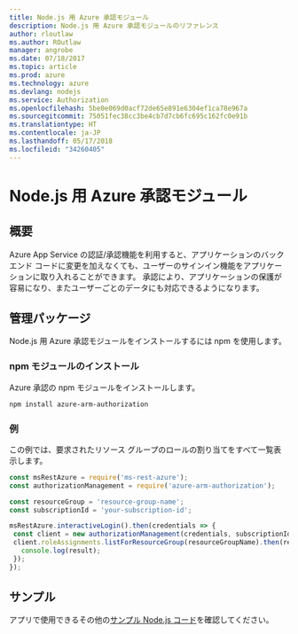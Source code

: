 ```yaml
---
title: Node.js 用 Azure 承認モジュール
description: Node.js 用 Azure 承認モジュールのリファレンス
author: rloutlaw
ms.author: ROutlaw
manager: angrobe
ms.date: 07/18/2017
ms.topic: article
ms.prod: azure
ms.technology: azure
ms.devlang: nodejs
ms.service: Authorization
ms.openlocfilehash: 5be0e069d0acf72de65e891e6304ef1ca78e967a
ms.sourcegitcommit: 75051fec38cc3be4cb7d7cb6fc695c162fc0e91b
ms.translationtype: HT
ms.contentlocale: ja-JP
ms.lasthandoff: 05/17/2018
ms.locfileid: "34260405"
---
```

# <a name="azure-authorization-modules-for-nodejs"></a>Node.js 用 Azure 承認モジュール

## <a name="overview"></a>概要

Azure App Service の認証/承認機能を利用すると、アプリケーションのバックエンド コードに変更を加えなくても、ユーザーのサインイン機能をアプリケーションに取り入れることができます。 承認により、アプリケーションの保護が容易になり、またユーザーごとのデータにも対応できるようになります。

## <a name="management-package"></a>管理パッケージ

Node.js 用 Azure 承認モジュールをインストールするには npm を使用します。

### <a name="install-the-npm-module"></a>npm モジュールのインストール

Azure 承認の npm モジュールをインストールします。

```bash
npm install azure-arm-authorization
```

### <a name="example"></a>例

この例では、要求されたリソース グループのロールの割り当てをすべて一覧表示します。

```javascript
const msRestAzure = require('ms-rest-azure');
const authorizationManagement = require('azure-arm-authorization');

const resourceGroup = 'resource-group-name';
const subscriptionId = 'your-subscription-id';

msRestAzure.interactiveLogin().then(credentials => {
 const client = new authorizationManagement(credentials, subscriptionId);
 client.roleAssignments.listForResourceGroup(resourceGroupName).then(result => {
   console.log(result);
 });
});
```

## <a name="samples"></a>サンプル

アプリで使用できるその他の[サンプル Node.js コード](https://azure.microsoft.com/resources/samples/?platform=nodejs)を確認してください。
